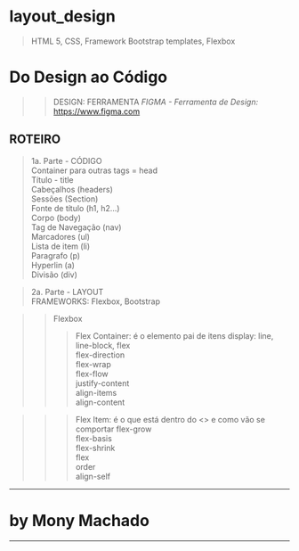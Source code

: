 # layout_design
> HTML 5, CSS, Framework Bootstrap templates, Flexbox

# Do Design ao Código

>> DESIGN: FERRAMENTA <i> FIGMA - Ferramenta de Design:</i> https://www.figma.com

## ROTEIRO 
> 1a. Parte - CÓDIGO </br>
Container para outras tags = head </br>
Título - title </br>
Cabeçalhos (headers) </br>
Sessões (Section) </br>
Fonte de título (h1, h2...) </br>
Corpo (body) </br>
Tag de Navegação (nav) </br>
Marcadores (ul) </br>
Lista de item (li) </br>
Paragrafo (p) </br>
Hyperlin (a) </br>
Divisão (div) </br>

> 2a. Parte - LAYOUT </br>
FRAMEWORKS: Flexbox, Bootstrap

>> Flexbox
>>> Flex Container: é o elemento pai de itens
display: line, line-block, flex </br>
flex-direction</br>
flex-wrap</br>
flex-flow</br>
justify-content</br>
align-items</br>
align-content</br>

>>> Flex Item: é o que está dentro do <<Container>> e como vão se comportar
flex-grow </br>
flex-basis </br>
flex-shrink</br>
flex  </br>
order </br>
align-self </br>



-----------------
# by Mony Machado 
-----------------



